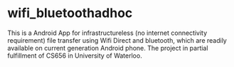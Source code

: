 # wifi_bluetoothadhoc
This is a Android App for infrastructureless (no internet connectivity requirement) file transfer using Wifi Direct and bluetooth, which are readily available on current generation Android phone. The project in partial fulfillment of CS656 in University of Waterloo.
